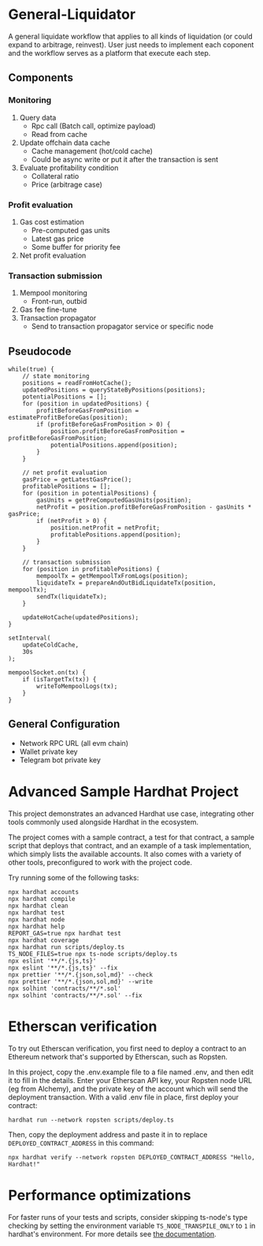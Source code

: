 # General-Liquidator
A general liquidate workflow that applies to all kinds of liquidation (or could expand to arbitrage, reinvest). User just needs to implement each coponent and the workflow serves as a platform that execute each step.

## Components
### Monitoring
1. Query data
    - Rpc call (Batch call, optimize payload)
    - Read from cache
2. Update offchain data cache
    - Cache management (hot/cold cache)
    - Could be async write or put it after the transaction is sent
3. Evaluate profitability condition
    - Collateral ratio
    - Price (arbitrage case)

### Profit evaluation
1. Gas cost estimation
    - Pre-computed gas units
    - Latest gas price
    - Some buffer for priority fee
2. Net profit evaluation

### Transaction submission
1. Mempool monitoring
    - Front-run, outbid
2. Gas fee fine-tune
3. Transaction propagator
    - Send to transaction propagator service or specific node

## Pseudocode
```
while(true) {
    // state monitoring
    positions = readFromHotCache();
    updatedPositions = queryStateByPositions(positions);
    potentialPositions = [];
    for (position in updatedPositions) {
        profitBeforeGasFromPosition = estimateProfitBeforeGas(position);
        if (profitBeforeGasFromPosition > 0) {
            position.profitBeforeGasFromPosition = profitBeforeGasFromPosition;
            potentialPositions.append(position);
        }
    }

    // net profit evaluation
    gasPrice = getLatestGasPrice();
    profitablePositions = [];
    for (position in potentialPositions) {
        gasUnits = getPreComputedGasUnits(position);
        netProfit = position.profitBeforeGasFromPosition - gasUnits * gasPrice;
        if (netProfit > 0) {
            position.netProfit = netProfit;
            profitablePositions.append(position);
        }
    }

    // transaction submission
    for (position in profitablePositions) {
        mempoolTx = getMempoolTxFromLogs(position);
        liquidateTx = prepareAndOutBidLiquidateTx(position, mempoolTx);
        sendTx(liquidateTx);
    }

    updateHotCache(updatedPositions);
}

setInterval(
    updateColdCache,
    30s
);

mempoolSocket.on(tx) {
    if (isTargetTx(tx)) {
        writeToMempoolLogs(tx);
    }
}
```

## General Configuration
- Network RPC URL (all evm chain)
- Wallet private key
- Telegram bot private key

# Advanced Sample Hardhat Project

This project demonstrates an advanced Hardhat use case, integrating other tools commonly used alongside Hardhat in the ecosystem.

The project comes with a sample contract, a test for that contract, a sample script that deploys that contract, and an example of a task implementation, which simply lists the available accounts. It also comes with a variety of other tools, preconfigured to work with the project code.

Try running some of the following tasks:

```shell
npx hardhat accounts
npx hardhat compile
npx hardhat clean
npx hardhat test
npx hardhat node
npx hardhat help
REPORT_GAS=true npx hardhat test
npx hardhat coverage
npx hardhat run scripts/deploy.ts
TS_NODE_FILES=true npx ts-node scripts/deploy.ts
npx eslint '**/*.{js,ts}'
npx eslint '**/*.{js,ts}' --fix
npx prettier '**/*.{json,sol,md}' --check
npx prettier '**/*.{json,sol,md}' --write
npx solhint 'contracts/**/*.sol'
npx solhint 'contracts/**/*.sol' --fix
```

# Etherscan verification

To try out Etherscan verification, you first need to deploy a contract to an Ethereum network that's supported by Etherscan, such as Ropsten.

In this project, copy the .env.example file to a file named .env, and then edit it to fill in the details. Enter your Etherscan API key, your Ropsten node URL (eg from Alchemy), and the private key of the account which will send the deployment transaction. With a valid .env file in place, first deploy your contract:

```shell
hardhat run --network ropsten scripts/deploy.ts
```

Then, copy the deployment address and paste it in to replace `DEPLOYED_CONTRACT_ADDRESS` in this command:

```shell
npx hardhat verify --network ropsten DEPLOYED_CONTRACT_ADDRESS "Hello, Hardhat!"
```

# Performance optimizations

For faster runs of your tests and scripts, consider skipping ts-node's type checking by setting the environment variable `TS_NODE_TRANSPILE_ONLY` to `1` in hardhat's environment. For more details see [the documentation](https://hardhat.org/guides/typescript.html#performance-optimizations).
